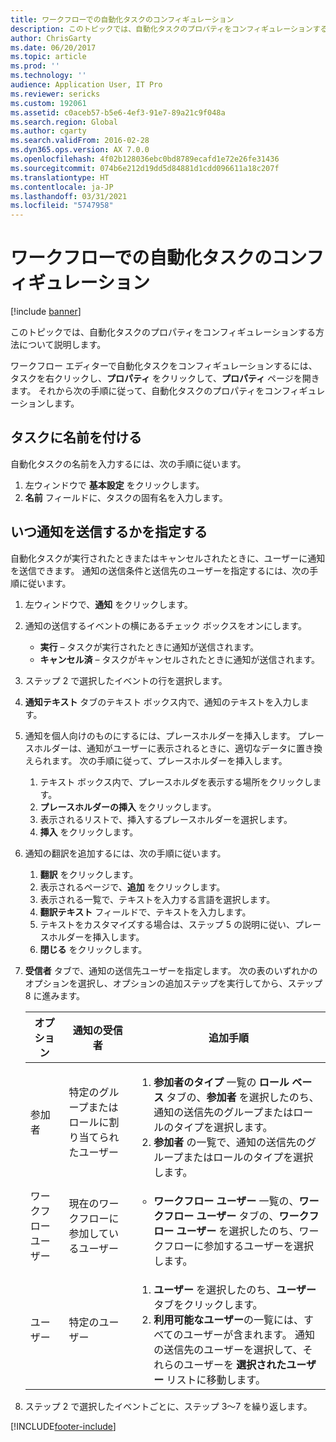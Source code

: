 ```yaml
---
title: ワークフローでの自動化タスクのコンフィギュレーション
description: このトピックでは、自動化タスクのプロパティをコンフィギュレーションする方法について説明します。
author: ChrisGarty
ms.date: 06/20/2017
ms.topic: article
ms.prod: ''
ms.technology: ''
audience: Application User, IT Pro
ms.reviewer: sericks
ms.custom: 192061
ms.assetid: c0aceb57-b5e6-4ef3-91e7-89a21c9f048a
ms.search.region: Global
ms.author: cgarty
ms.search.validFrom: 2016-02-28
ms.dyn365.ops.version: AX 7.0.0
ms.openlocfilehash: 4f02b128036ebc0bd8789ecafd1e72e26fe31436
ms.sourcegitcommit: 074b6e212d19dd5d84881d1cdd096611a18c207f
ms.translationtype: HT
ms.contentlocale: ja-JP
ms.lasthandoff: 03/31/2021
ms.locfileid: "5747958"
---
```

# <a name="configure-automated-tasks-in-a-workflow"></a>ワークフローでの自動化タスクのコンフィギュレーション

[!include [banner](../includes/banner.md)]

このトピックでは、自動化タスクのプロパティをコンフィギュレーションする方法について説明します。

ワークフロー エディターで自動化タスクをコンフィギュレーションするには、タスクを右クリックし、**プロパティ** をクリックして、**プロパティ** ページを開きます。 それから次の手順に従って、自動化タスクのプロパティをコンフィギュレーションします。

## <a name="name-the-task"></a>タスクに名前を付ける

自動化タスクの名前を入力するには、次の手順に従います。

1. 左ウィンドウで **基本設定** をクリックします。
2. **名前** フィールドに、タスクの固有名を入力します。

## <a name="specify-when-notifications-are-sent"></a>いつ通知を送信するかを指定する

自動化タスクが実行されたときまたはキャンセルされたときに、ユーザーに通知を送信できます。 通知の送信条件と送信先のユーザーを指定するには、次の手順に従います。

1. 左ウィンドウで、**通知** をクリックします。
2. 通知の送信するイベントの横にあるチェック ボックスをオンにします。

    - **実行** – タスクが実行されたときに通知が送信されます。
    - **キャンセル済** – タスクがキャンセルされたときに通知が送信されます。

3. ステップ 2 で選択したイベントの行を選択します。
4. **通知テキスト** タブのテキスト ボックス内で、通知のテキストを入力します。
5. 通知を個人向けのものにするには、プレースホルダーを挿入します。 プレースホルダーは、通知がユーザーに表示されるときに、適切なデータに置き換えられます。 次の手順に従って、プレースホルダーを挿入します。

    1. テキスト ボックス内で、プレースホルダを表示する場所をクリックします。
    2. **プレースホルダーの挿入** をクリックします。
    3. 表示されるリストで、挿入するプレースホルダーを選択します。
    4. **挿入** をクリックします。

6. 通知の翻訳を追加するには、次の手順に従います。

    1. **翻訳** をクリックします。
    2. 表示されるページで、**追加** をクリックします。
    3. 表示される一覧で、テキストを入力する言語を選択します。
    4. **翻訳テキスト** フィールドで、テキストを入力します。
    5. テキストをカスタマイズする場合は、ステップ 5 の説明に従い、プレースホルダーを挿入します。
    6. **閉じる** をクリックします。

7. **受信者** タブで、通知の送信先ユーザーを指定します。 次の表のいずれかのオプションを選択し、オプションの追加ステップを実行してから、ステップ 8 に進みます。

    <table>
    <thead>
    <tr>
    <th>オプション</th>
    <th>通知の受信者</th>
    <th>追加手順</th>
    </tr>
    </thead>
    <tbody>
    <tr>
    <td>参加者</td>
    <td>特定のグループまたはロールに割り当てられたユーザー</td>
    <td>
    <ol>
    <li><strong>参加者のタイプ</strong> 一覧の <strong>ロール ベース</strong> タブの、<strong>参加者</strong> を選択したのち、通知の送信先のグループまたはロールのタイプを選択します。</li>
    <li><strong>参加者</strong> の一覧で、通知の送信先のグループまたはロールのタイプを選択します。</li>
    </ol>
    </td>
    </tr>
    <tr>
    <td>ワークフロー ユーザー</td>
    <td>現在のワークフローに参加しているユーザー</td>
    <td>
    <ul>
    <li><strong>ワークフロー ユーザー</strong> 一覧の、<strong>ワークフロー ユーザー</strong> タブの、<strong>ワークフロー ユーザー</strong> を選択したのち、ワークフローに参加するユーザーを選択します。</li>
    </ul>
    </td>
    </tr>
    <tr>
    <td>ユーザー</td>
    <td>特定のユーザー</td>
    <td>
    <ol>
    <li><strong>ユーザー</strong> を選択したのち、<strong>ユーザー</strong> タブをクリックします。</li>
    <li><strong>利用可能なユーザー</strong>の一覧には、すべてのユーザーが含まれます。 通知の送信先のユーザーを選択して、それらのユーザーを <strong>選択されたユーザー</strong> リストに移動します。</li>
    </ol>
    </td>
    </tr>
    </tbody>
    </table>

8. ステップ 2 で選択したイベントごとに、ステップ 3～7 を繰り返します。


[!INCLUDE[footer-include](../../../includes/footer-banner.md)]